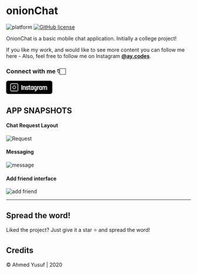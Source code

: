 # onionChat
![platform](https://img.shields.io/badge/PLATFORM-Android-blue)
[![GitHub license](https://img.shields.io/badge/LICENSE-MIT-brightgreen)](LICENSE)

OnionChat is a basic mobile chat application. Initially a college project!

If you like my work, and would like to see more content you can follow me here -
Also, feel free to follow me on Instagram [**@ay.codes**](https://www.instagram.com/ay.codes/).
    

### Connect with me 👇🏻

[![Instagram](https://raw.githubusercontent.com/yusuf-Ao/Android-Stuffs/master/SimpleAnimations/Images/instagram.png)](https://www.instagram.com/ay.codes/) 


##  APP SNAPSHOTS

#### Chat Request Layout

![Request](https://raw.githubusercontent.com/yusuf-Ao/onionChat-ADAProject/master/app/src/main/res/drawable/AdaRqst.png)

#### Messaging

![message](https://raw.githubusercontent.com/yusuf-Ao/onionChat-ADAProject/master/app/src/main/res/drawable/Messaging.png)

#### Add friend interface

![add friend](https://raw.githubusercontent.com/yusuf-Ao/onionChat-ADAProject/master/app/src/main/res/drawable/Add%20friend.png)




---
## Spread the word!
Liked the project? Just give it a star ⭐️ and spread the word!

## Credits
© Ahmed Yusuf | 2020

